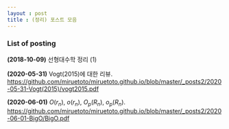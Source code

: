 ```yaml
---
layout : post 
title : (정리) 포스트 모음 
---
```


### List of posting

**(2018-10-09)** 선형대수학 정리 (1)

**(2020-05-31)** Vogt(2015)에 대한 리뷰.
<https://github.com/miruetoto/miruetoto.github.io/blob/master/_posts2/2020-05-31-Vogt(2015)/vogt2015.pdf> 

**(2020-06-01)** $O(r_n)$, $o(r_n)$, $O_p(R_n)$, $o_p(R_n)$. 
<https://github.com/miruetoto/miruetoto.github.io/blob/master/_posts2/2020-06-01-BigO/BigO.pdf>
